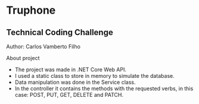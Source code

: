 # Truphone
## Technical Coding Challenge
Author: Carlos Vamberto Filho

About project
* The project was made in .NET Core Web API.
* I used a static class to store in memory to simulate the database.
* Data manipulation was done in the Service class.
* In the controller it contains the methods with the requested verbs, in this case: POST, PUT, GET, DELETE and PATCH.
